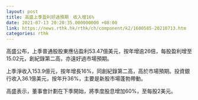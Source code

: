 ```yaml
---
layout: post
title: 高盛上季盈利好過預期　收入增16%
date: 2021-07-13 20:20:35.000000000 +08:00
link: https://news.rthk.hk/rthk/ch/component/k2/1600585-20210713.htm
categories: rthk
---
```


高盛公布，上季普通股股東應佔盈利53.47億美元，按年增逾26倍，每股盈利增至15.02元，創紀錄第二高，亦遠好過市場預期。

上季淨收入153.9億元，按年增長16%，同創紀錄第二高，高於市場預期。投資銀行收入36.1億美元，按年升36%，主要是新股市場蓬勃帶動。

高盛表示，董事會計劃在下季開始，將季度股息增加60%，至每股2美元。
